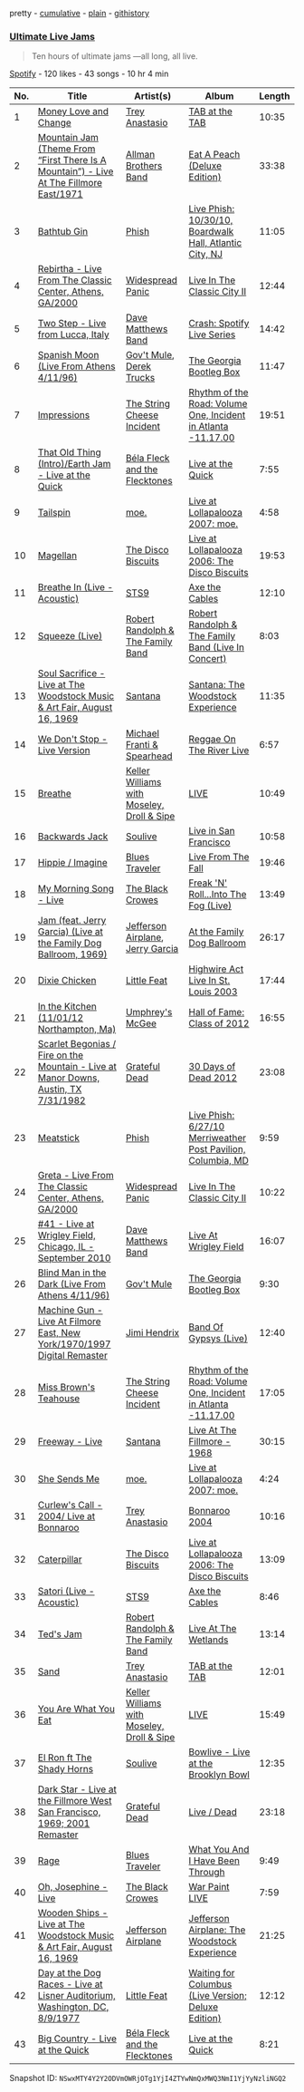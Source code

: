 pretty - [cumulative](/playlists/cumulative/5bjjHyKeiGnYdupfr3UUCW.md) - [plain](/playlists/plain/5bjjHyKeiGnYdupfr3UUCW) - [githistory](https://github.githistory.xyz/mackorone/spotify-playlist-archive/blob/main/playlists/plain/5bjjHyKeiGnYdupfr3UUCW)

### [Ultimate Live Jams](https://open.spotify.com/playlist/5bjjHyKeiGnYdupfr3UUCW)

> Ten hours of ultimate jams —all long, all live.

[Spotify](https://open.spotify.com/user/spotify) - 120 likes - 43 songs - 10 hr 4 min

| No. | Title | Artist(s) | Album | Length |
|---|---|---|---|---|
| 1 | [Money Love and Change](https://open.spotify.com/track/4bMvmEgBru7mkeu64dOLsj) | [Trey Anastasio](https://open.spotify.com/artist/3Felk6Y6jjU00yE1XTOqKZ) | [TAB at the TAB](https://open.spotify.com/album/4TWcRTiZcYCvZa11xBwSKs) | 10:35 |
| 2 | [Mountain Jam \(Theme From “First There Is A Mountain”\) \- Live At The Fillmore East/1971](https://open.spotify.com/track/6NXgAwgXZGp5iwz4bI6iI9) | [Allman Brothers Band](https://open.spotify.com/artist/4wQ3PyMz3WwJGI5uEqHUVR) | [Eat A Peach \(Deluxe Edition\)](https://open.spotify.com/album/4yvCI9bSiajFEvrYTgzmpe) | 33:38 |
| 3 | [Bathtub Gin](https://open.spotify.com/track/74R96PKN3QH1Z9Bmsxi8Ag) | [Phish](https://open.spotify.com/artist/5wbIWUzTPuTxTyG6ouQKqz) | [Live Phish: 10/30/10, Boardwalk Hall, Atlantic City, NJ](https://open.spotify.com/album/6NYcp85vtEHbNPKpeSLb9s) | 11:05 |
| 4 | [Rebirtha \- Live From The Classic Center, Athens, GA/2000](https://open.spotify.com/track/6Wzycb7YZeRRkbLyh3SzO6) | [Widespread Panic](https://open.spotify.com/artist/54SHZF2YS3W87xuJKSvOVf) | [Live In The Classic City II](https://open.spotify.com/album/1EZJAudr1GHp3TXbRXfSDi) | 12:44 |
| 5 | [Two Step \- Live from Lucca, Italy](https://open.spotify.com/track/193Kys7L8NvKrEYemywflj) | [Dave Matthews Band](https://open.spotify.com/artist/2TI7qyDE0QfyOlnbtfDo7L) | [Crash: Spotify Live Series](https://open.spotify.com/album/0wJmGKv4Sl8MJnsZeNg9F3) | 14:42 |
| 6 | [Spanish Moon \(Live From Athens 4/11/96\)](https://open.spotify.com/track/3hr52p1fWheR6RZe1SqTu7) | [Gov't Mule](https://open.spotify.com/artist/5zoKOcTDI9EMOhGNaxL708), [Derek Trucks](https://open.spotify.com/artist/1xJPYI7GXasA3ariMSftPq) | [The Georgia Bootleg Box](https://open.spotify.com/album/5AUMMhBzXFumr4276ZSBep) | 11:47 |
| 7 | [Impressions](https://open.spotify.com/track/6nRsI3tivPrTinAnc3OjCo) | [The String Cheese Incident](https://open.spotify.com/artist/7N3JfLDzzjXdPbsyco7X0l) | [Rhythm of the Road: Volume One, Incident in Atlanta \-11.17.00](https://open.spotify.com/album/33eRh00tERv1BscbFnuUtF) | 19:51 |
| 8 | [That Old Thing \(Intro\)/Earth Jam \- Live at the Quick](https://open.spotify.com/track/16zsIlz8ugU68lnrLWeJQZ) | [Béla Fleck and the Flecktones](https://open.spotify.com/artist/5Zmur9D9gpr6tXyDrpnbOe) | [Live at the Quick](https://open.spotify.com/album/6h3EVRS9L18VO71muF5htL) | 7:55 |
| 9 | [Tailspin](https://open.spotify.com/track/1nLzblDBsK3InKJsb43XK8) | [moe.](https://open.spotify.com/artist/2ZfHMUPrxoZNDTBPHmmdhj) | [Live at Lollapalooza 2007: moe.](https://open.spotify.com/album/4KKs5Lps3irhQnIEz971qi) | 4:58 |
| 10 | [Magellan](https://open.spotify.com/track/6xarIGJPsqomY5SORbonb7) | [The Disco Biscuits](https://open.spotify.com/artist/1sahk8ZhHF9FB59DMyDi8D) | [Live at Lollapalooza 2006: The Disco Biscuits](https://open.spotify.com/album/7n3S1mB8zJJVcfPuI4vEqM) | 19:53 |
| 11 | [Breathe In \(Live \- Acoustic\)](https://open.spotify.com/track/5Sv7YLeeMZso8oN3vEn7rC) | [STS9](https://open.spotify.com/artist/1eZ4td9oadjw7GkW0LzxNK) | [Axe the Cables](https://open.spotify.com/album/6QTc2EHTEELJhYM2BpHHXY) | 12:10 |
| 12 | [Squeeze \(Live\)](https://open.spotify.com/track/7oB0H5oNR4RfDzp133wsWs) | [Robert Randolph & The Family Band](https://open.spotify.com/artist/4xac3zhHlBm5QDxbZeqgeR) | [Robert Randolph & The Family Band \(Live In Concert\)](https://open.spotify.com/album/31vMvrxTxzaAlFTl3CMzn7) | 8:03 |
| 13 | [Soul Sacrifice \- Live at The Woodstock Music & Art Fair, August 16, 1969](https://open.spotify.com/track/0S1yjunMMkEAQgPNoKw3ve) | [Santana](https://open.spotify.com/artist/6GI52t8N5F02MxU0g5U69P) | [Santana: The Woodstock Experience](https://open.spotify.com/album/2gZoPer2HmitHniKZcWj7G) | 11:35 |
| 14 | [We Don't Stop \- Live Version](https://open.spotify.com/track/0yJohKJFI3bDAPx2OlRJyl) | [Michael Franti & Spearhead](https://open.spotify.com/artist/1mHuZMOP8FG5ip4yAb1vrB) | [Reggae On The River Live](https://open.spotify.com/album/3uLdBvkDTAkiEdT3XEmE9c) | 6:57 |
| 15 | [Breathe](https://open.spotify.com/track/7JlirE2NVLTZXpl8Wwy2e9) | [Keller Williams with Moseley, Droll & Sipe](https://open.spotify.com/artist/6aVWWcJaQDfkjwfuyyIT70) | [LIVE](https://open.spotify.com/album/7v9B8UuRe1Qc2IsJnxY6cQ) | 10:49 |
| 16 | [Backwards Jack](https://open.spotify.com/track/0knvs8m6DIZIKrNvjV3KTx) | [Soulive](https://open.spotify.com/artist/6mWEaOFdcN3s30GuFWruGO) | [Live in San Francisco](https://open.spotify.com/album/315kKEPVFUGXeuVxoxM8lz) | 10:58 |
| 17 | [Hippie / Imagine](https://open.spotify.com/track/5s7IDxhT65wJqQejA0g6v1) | [Blues Traveler](https://open.spotify.com/artist/3pHeBYl1yujXcZqqfF1UyQ) | [Live From The Fall](https://open.spotify.com/album/52LFpW06z2rStTaLi2lLdV) | 19:46 |
| 18 | [My Morning Song \- Live](https://open.spotify.com/track/2Qa7RRDTBpLU9mzEWImF1i) | [The Black Crowes](https://open.spotify.com/artist/5krkohEVJYw0qoB5VWwxaC) | [Freak 'N' Roll...Into The Fog \(Live\)](https://open.spotify.com/album/6trgthUmt4f8B1YWuRqq3u) | 13:49 |
| 19 | [Jam \(feat\. Jerry Garcia\) \(Live at the Family Dog Ballroom, 1969\)](https://open.spotify.com/track/20LZw2PSZtuxwUm8cv1Mzw) | [Jefferson Airplane](https://open.spotify.com/artist/2qFr8w5sWUITRlzZ9kZotF), [Jerry Garcia](https://open.spotify.com/artist/3QDaXfnxfQqqJQK5lSdjLN) | [At the Family Dog Ballroom](https://open.spotify.com/album/0tukP7BX7sJjtEoEUiSsN0) | 26:17 |
| 20 | [Dixie Chicken](https://open.spotify.com/track/1DbgPU9Z6vSSsCPa8edNo4) | [Little Feat](https://open.spotify.com/artist/0ZIwOAzDuGPspzK7yiTc4S) | [Highwire Act Live In St\. Louis 2003](https://open.spotify.com/album/0fCo5uHsmvs7LdSZHWy3Ls) | 17:44 |
| 21 | [In the Kitchen \(11/01/12 Northampton, Ma\)](https://open.spotify.com/track/0DGcEvtTjvc3KOqKCgMPW1) | [Umphrey's McGee](https://open.spotify.com/artist/7mQilAy42MqNPqUFqK4Z0o) | [Hall of Fame: Class of 2012](https://open.spotify.com/album/2zUiMjXpk38U9jelCbN1Lf) | 16:55 |
| 22 | [Scarlet Begonias / Fire on the Mountain \- Live at Manor Downs, Austin, TX 7/31/1982](https://open.spotify.com/track/4k0AvdRsHBXymwJvgKEJnQ) | [Grateful Dead](https://open.spotify.com/artist/4TMHGUX5WI7OOm53PqSDAT) | [30 Days of Dead 2012](https://open.spotify.com/album/4QPyY5VUoSP22WiDAvCMVl) | 23:08 |
| 23 | [Meatstick](https://open.spotify.com/track/6AZ6Bs13kzycbHOLO7Qaq9) | [Phish](https://open.spotify.com/artist/5wbIWUzTPuTxTyG6ouQKqz) | [Live Phish: 6/27/10 Merriweather Post Pavilion, Columbia, MD](https://open.spotify.com/album/2zAUhu0Kl7m198TeDDzXDT) | 9:59 |
| 24 | [Greta \- Live From The Classic Center, Athens, GA/2000](https://open.spotify.com/track/5feqXVMlLMoBt4MkbZUavg) | [Widespread Panic](https://open.spotify.com/artist/54SHZF2YS3W87xuJKSvOVf) | [Live In The Classic City II](https://open.spotify.com/album/1EZJAudr1GHp3TXbRXfSDi) | 10:22 |
| 25 | [\#41 \- Live at Wrigley Field, Chicago, IL \- September 2010](https://open.spotify.com/track/4JokKmIbiyDvkXRJlXPd6z) | [Dave Matthews Band](https://open.spotify.com/artist/2TI7qyDE0QfyOlnbtfDo7L) | [Live At Wrigley Field](https://open.spotify.com/album/7LQyYxGQBm4Ae8fBFrOOlN) | 16:07 |
| 26 | [Blind Man in the Dark \(Live From Athens 4/11/96\)](https://open.spotify.com/track/46fkCzxlVvrtbZFqG0IcJb) | [Gov't Mule](https://open.spotify.com/artist/5zoKOcTDI9EMOhGNaxL708) | [The Georgia Bootleg Box](https://open.spotify.com/album/5AUMMhBzXFumr4276ZSBep) | 9:30 |
| 27 | [Machine Gun \- Live At Filmore East, New York/1970/1997 Digital Remaster](https://open.spotify.com/track/2l2YAblqvbivu8xx2KaxPB) | [Jimi Hendrix](https://open.spotify.com/artist/776Uo845nYHJpNaStv1Ds4) | [Band Of Gypsys \(Live\)](https://open.spotify.com/album/4onmGiUjJyDypKEQvJOvLc) | 12:40 |
| 28 | [Miss Brown's Teahouse](https://open.spotify.com/track/3mSuT45Aymjkb0hWRBn6bc) | [The String Cheese Incident](https://open.spotify.com/artist/7N3JfLDzzjXdPbsyco7X0l) | [Rhythm of the Road: Volume One, Incident in Atlanta \-11.17.00](https://open.spotify.com/album/33eRh00tERv1BscbFnuUtF) | 17:05 |
| 29 | [Freeway \- Live](https://open.spotify.com/track/6WMLtnkcpMsmMz0gjaTBm4) | [Santana](https://open.spotify.com/artist/6GI52t8N5F02MxU0g5U69P) | [Live At The Fillmore \- 1968](https://open.spotify.com/album/1yKeYcIaLLoRrMu9uxZooU) | 30:15 |
| 30 | [She Sends Me](https://open.spotify.com/track/6F5wlng14aW0QYR8DMDNNt) | [moe.](https://open.spotify.com/artist/2ZfHMUPrxoZNDTBPHmmdhj) | [Live at Lollapalooza 2007: moe.](https://open.spotify.com/album/4KKs5Lps3irhQnIEz971qi) | 4:24 |
| 31 | [Curlew's Call \- 2004/ Live at Bonnaroo](https://open.spotify.com/track/0dVjqncJlxb6UHDxm5r1wo) | [Trey Anastasio](https://open.spotify.com/artist/3Felk6Y6jjU00yE1XTOqKZ) | [Bonnaroo 2004](https://open.spotify.com/album/6saSPope4BxzVteJKgvGaS) | 10:16 |
| 32 | [Caterpillar](https://open.spotify.com/track/4Se7644xg6igng0psV1aYK) | [The Disco Biscuits](https://open.spotify.com/artist/1sahk8ZhHF9FB59DMyDi8D) | [Live at Lollapalooza 2006: The Disco Biscuits](https://open.spotify.com/album/7n3S1mB8zJJVcfPuI4vEqM) | 13:09 |
| 33 | [Satori \(Live \- Acoustic\)](https://open.spotify.com/track/5qUDTbbuAp40Sn4HCKK9jQ) | [STS9](https://open.spotify.com/artist/1eZ4td9oadjw7GkW0LzxNK) | [Axe the Cables](https://open.spotify.com/album/6QTc2EHTEELJhYM2BpHHXY) | 8:46 |
| 34 | [Ted's Jam](https://open.spotify.com/track/1qMx2QdQrpD7qk2MGr5IEP) | [Robert Randolph & The Family Band](https://open.spotify.com/artist/4xac3zhHlBm5QDxbZeqgeR) | [Live At The Wetlands](https://open.spotify.com/album/0Ez2hlebyEDZixflMH1Z9T) | 13:14 |
| 35 | [Sand](https://open.spotify.com/track/0abjXnOz3hhLpF7Lc26cOw) | [Trey Anastasio](https://open.spotify.com/artist/3Felk6Y6jjU00yE1XTOqKZ) | [TAB at the TAB](https://open.spotify.com/album/4TWcRTiZcYCvZa11xBwSKs) | 12:01 |
| 36 | [You Are What You Eat](https://open.spotify.com/track/3qkVSetCQPsAtpWGyXTMYh) | [Keller Williams with Moseley, Droll & Sipe](https://open.spotify.com/artist/6aVWWcJaQDfkjwfuyyIT70) | [LIVE](https://open.spotify.com/album/7v9B8UuRe1Qc2IsJnxY6cQ) | 15:49 |
| 37 | [El Ron ft The Shady Horns](https://open.spotify.com/track/73xtnRqQM2nAy9vMwyCmI7) | [Soulive](https://open.spotify.com/artist/6mWEaOFdcN3s30GuFWruGO) | [Bowlive \- Live at the Brooklyn Bowl](https://open.spotify.com/album/2dDDKQI6TzazEGngAC8RyV) | 12:35 |
| 38 | [Dark Star \- Live at the Fillmore West San Francisco, 1969; 2001 Remaster](https://open.spotify.com/track/07CwWCJetytT1cSnQOgRMU) | [Grateful Dead](https://open.spotify.com/artist/4TMHGUX5WI7OOm53PqSDAT) | [Live / Dead](https://open.spotify.com/album/6E7JCQINTT4vwRF4wBcsYk) | 23:18 |
| 39 | [Rage](https://open.spotify.com/track/5NmcYz7gifAyFVfweiGo7m) | [Blues Traveler](https://open.spotify.com/artist/3pHeBYl1yujXcZqqfF1UyQ) | [What You And I Have Been Through](https://open.spotify.com/album/20XOsuJl4r5GiEFtcQWeNI) | 9:49 |
| 40 | [Oh, Josephine \- Live](https://open.spotify.com/track/7wnBFYnZ7HTKNXBTpkcRbr) | [The Black Crowes](https://open.spotify.com/artist/5krkohEVJYw0qoB5VWwxaC) | [War Paint LIVE](https://open.spotify.com/album/30pvG4yfeKvtqgkCTrzUW2) | 7:59 |
| 41 | [Wooden Ships \- Live at The Woodstock Music & Art Fair, August 16, 1969](https://open.spotify.com/track/7CWbxhgsL7M3zzkEhbdlgc) | [Jefferson Airplane](https://open.spotify.com/artist/2qFr8w5sWUITRlzZ9kZotF) | [Jefferson Airplane: The Woodstock Experience](https://open.spotify.com/album/625s2gdwGv9II76gXGAelS) | 21:25 |
| 42 | [Day at the Dog Races \- Live at Lisner Auditorium, Washington, DC, 8/9/1977](https://open.spotify.com/track/6BHt2qmeVtFzv8pKrTrugD) | [Little Feat](https://open.spotify.com/artist/0ZIwOAzDuGPspzK7yiTc4S) | [Waiting for Columbus \(Live Version; Deluxe Edition\)](https://open.spotify.com/album/2TtmZyFBqydHgAk6r8mbbM) | 12:12 |
| 43 | [Big Country \- Live at the Quick](https://open.spotify.com/track/4w5G2CRpsv14IcRfYxPw5e) | [Béla Fleck and the Flecktones](https://open.spotify.com/artist/5Zmur9D9gpr6tXyDrpnbOe) | [Live at the Quick](https://open.spotify.com/album/6h3EVRS9L18VO71muF5htL) | 8:21 |

Snapshot ID: `NSwxMTY4Y2Y2ODVmOWRjOTg1YjI4ZTYwNmQxMWQ3NmI1YjYyNzliNGQ2`
